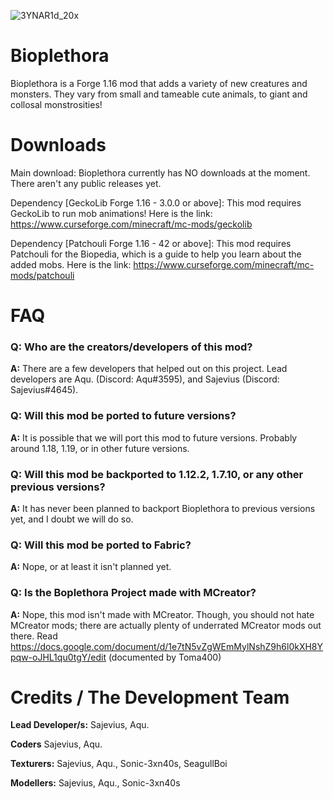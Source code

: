 ![3YNAR1d_20x](https://user-images.githubusercontent.com/71295972/143822148-72a48595-e5e1-444c-b23e-75e8b5f570ff.png)

# Bioplethora
Bioplethora is a Forge 1.16 mod that adds a variety of new creatures and monsters. They vary from small and tameable cute animals, to giant and collosal monstrosities! 

# Downloads
Main download: Bioplethora currently has NO downloads at the moment. There aren't any public releases yet.

Dependency [GeckoLib Forge 1.16 - 3.0.0 or above]: This mod requires GeckoLib to run mob animations! Here is the link: https://www.curseforge.com/minecraft/mc-mods/geckolib

Dependency [Patchouli Forge 1.16 - 42 or above]: This mod requires Patchouli for the Biopedia, which is a guide to help you learn about the added mobs. Here is the link: https://www.curseforge.com/minecraft/mc-mods/patchouli

# FAQ
### Q: Who are the creators/developers of this mod?
**A:** There are a few developers that helped out on this project. Lead developers are Aqu. (Discord: Aqu#3595), and Sajevius (Discord: Sajevius#4645).

### Q: Will this mod be ported to future versions?
**A:** It is possible that we will port this mod to future versions. Probably around 1.18, 1.19, or in other future versions.

### Q: Will this mod be backported to 1.12.2, 1.7.10, or any other previous versions?
**A:** It has never been planned to backport Bioplethora to previous versions yet, and I doubt we will do so.

### Q: Will this mod be ported to Fabric?
**A:** Nope, or at least it isn't planned yet.

### Q: Is the Boplethora Project made with MCreator?
**A:** Nope, this mod isn't made with MCreator. Though, you should not hate MCreator mods; there are actually plenty of underrated MCreator mods out there. Read https://docs.google.com/document/d/1e7tN5vZgWEmMylNshZ9h6l0kXH8Ypqw-oJHL1qu0tgY/edit (documented by Toma400)

# Credits / The Development Team
**Lead Developer/s:** Sajevius, Aqu.

**Coders** Sajevius, Aqu.

**Texturers:** Sajevius, Aqu., Sonic-3xn40s, SeagullBoi

**Modellers:** Sajevius, Aqu., Sonic-3xn40s
